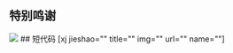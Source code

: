 ## 特别鸣谢
<img src="https://i.loli.net/2019/06/06/5cf8b2ea5755d73792.png">
## 短代码
[xj jieshao="" title="" img="" url="" name=""]
